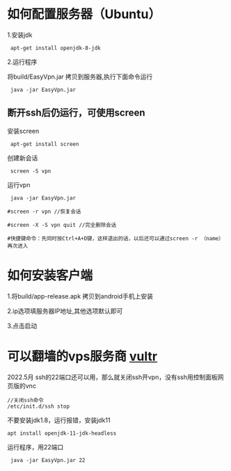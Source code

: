 
# 如何配置服务器（Ubuntu）

1.安装jdk
```  
 apt-get install openjdk-8-jdk
```  
2.运行程序
 
 将build/EasyVpn.jar 拷贝到服务器,执行下面命令运行
```  
 java -jar EasyVpn.jar
```  

## 断开ssh后仍运行，可使用screen

 安装screen
 ```  
  apt-get install screen
 ```  
 创建新会话
 ```  
  screen -S vpn
 ```  
 运行vpn
 ```  
  java -jar EasyVpn.jar

#screen -r vpn //恢复会话

#screen -X -S vpn quit //完全删除会话

#快捷键命令：先同时按Ctrl+A+D键，这样退出的话，以后还可以通过screen -r （name）再次进入
```  


# 如何安装客户端

1.将build/app-release.apk 拷贝到android手机上安装

2.ip选项填服务器IP地址,其他选项默认即可

3.点击启动

# 可以翻墙的vps服务商 [vultr](https://www.vultr.com/?ref=9126507-8H)

2022.5月 ssh的22端口还可以用，那么就关闭ssh开vpn，没有ssh用控制面板网页版的vnc
```
//关闭ssh命令
/etc/init.d/ssh stop
```  
不要安装jdk1.8，运行报错，安装jdk11
```
apt install openjdk-11-jdk-headless
```
运行程序，用22端口
```
 java -jar EasyVpn.jar 22
```
